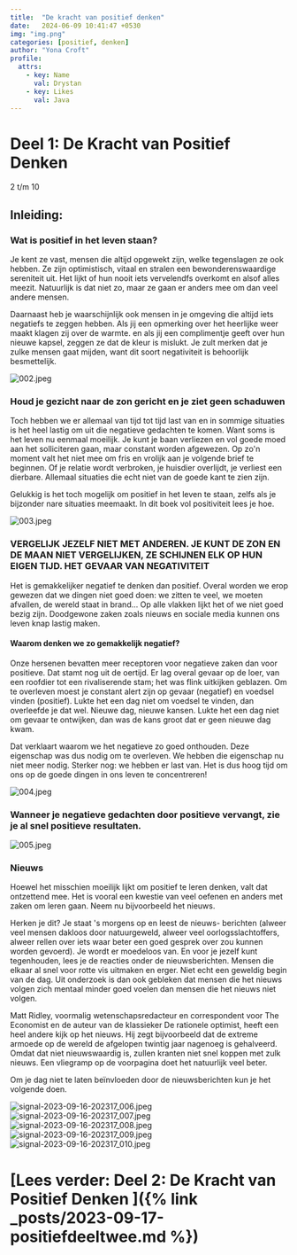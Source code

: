 ```yaml
---
title:  "De kracht van positief denken"
date:   2024-06-09 10:41:47 +0530
img: "img.png"
categories: [positief, denken]
author: "Yona Croft"
profile:
  attrs:
    - key: Name
      val: Drystan
    - key: Likes
      val: Java
---
```




# Deel 1: De Kracht van Positief Denken

2 t/m 10

## Inleiding:

### Wat is positief in het leven staan?

Je kent ze vast, mensen die altijd opgewekt zijn, welke tegenslagen ze ook hebben. Ze zijn optimistisch, vitaal en
stralen een bewonderenswaardige sereniteit uit. Het lijkt of hun nooit iets vervelendfs overkomt en alsof alles meezit.
Natuurlijk is dat niet zo, maar ze gaan er anders mee om dan veel andere mensen.

Daarnaast heb je waarschijnlijk ook mensen in je omgeving die altijd iets negatiefs te zeggen hebben. Als jij een
opmerking over het heerlijke weer maakt klagen zij over de warmte. en als jij een complimentje geeft over hun nieuwe
kapsel, zeggen ze dat de kleur is mislukt. Je zult merken dat je zulke mensen gaat mijden, want dit soort negativiteit
is behoorlijk besmettelijk.

![002.jpeg](002.jpeg)

### Houd je gezicht naar de zon gericht en je ziet geen schaduwen

Toch hebben we er allemaal van tijd tot tijd last van en in sommige situaties is het heel lastig om uit die negatieve
gedachten te komen. Want soms is het leven nu eenmaal moeilijk. Je kunt je baan verliezen en vol goede moed aan het
solliciteren gaan, maar constant worden afgewezen. Op zo'n moment valt het niet mee om fris en vrolijk aan je volgende
brief te beginnen. Of je relatie wordt verbroken, je huisdier overlijdt, je verliest een dierbare. Allemaal situaties
die echt niet van de goede kant te zien zijn.

Gelukkig is het toch mogelijk om positief in het leven te staan, zelfs als je bijzonder nare situaties meemaakt. In dit
boek vol positiviteit lees je hoe.

![003.jpeg](003.jpeg)

### VERGELIJK JEZELF NIET MET ANDEREN. JE KUNT DE ZON EN DE MAAN NIET VERGELIJKEN, ZE SCHIJNEN ELK OP HUN EIGEN TIJD. HET GEVAAR VAN NEGATIVITEIT

Het is gemakkelijker negatief te denken dan positief. Overal worden we erop gewezen dat we dingen niet goed doen: we
zitten te veel, we moeten afvallen, de wereld staat in brand... Op alle vlakken lijkt het of we niet goed bezig zijn.
Doodgewone zaken zoals nieuws en sociale media kunnen ons leven knap lastig maken.

#### Waarom denken we zo gemakkelijk negatief?

Onze hersenen bevatten meer receptoren voor negatieve zaken dan voor positieve. Dat stamt nog uit de oertijd. Er lag
overal gevaar op de loer, van een roofdier tot een rivaliserende stam; het was flink uitkijken geblazen. Om te overleven
moest je constant alert zijn op gevaar (negatief) en voedsel vinden (positief). Lukte het een dag niet om voedsel te
vinden, dan overleefde je dat wel. Nieuwe dag, nieuwe kansen. Lukte het een dag niet om gevaar te ontwijken, dan was de
kans groot dat er geen nieuwe dag kwam.

Dat verklaart waarom we het negatieve zo goed onthouden. Deze eigenschap was dus nodig om te overleven.
We hebben die eigenschap nu niet meer nodig. Sterker nog: we hebben
er last van. Het is dus hoog tijd om ons op de goede dingen in ons leven te
concentreren!

![004.jpeg](004.jpeg)

### Wanneer je negatieve gedachten door positieve vervangt, zie je al snel positieve resultaten.

![005.jpeg](005.jpeg)

### Nieuws

Hoewel het misschien moeilijk lijkt om positief te leren denken, valt dat ontzettend mee. Het is vooral een kwestie van
veel oefenen en anders met zaken om leren gaan. Neem nu bijvoorbeeld het nieuws.

Herken je dit? Je staat 's morgens op en leest de nieuws- berichten (alweer veel mensen dakloos door natuurgeweld,
alweer veel oorlogsslachtoffers, alweer rellen over iets waar beter een goed gesprek over zou kunnen worden gevoerd). Je
wordt er moedeloos van. En voor je jezelf kunt tegenhouden, lees je de reacties onder de nieuwsberichten. Mensen die
elkaar al snel voor rotte vis uitmaken en erger. Niet echt een geweldig begin van de dag.
Uit onderzoek is dan ook gebleken dat mensen die het nieuws volgen zich mentaal minder goed voelen dan mensen die het
nieuws niet volgen.

Matt Ridley, voormalig wetenschapsredacteur en correspondent voor The Economist en de auteur van de klassieker De
rationele optimist, heeft een heel andere kijk op het nieuws. Hij zegt bijvoorbeeld dat de extreme armoede op de wereld
de afgelopen twintig jaar nagenoeg is gehalveerd. Omdat dat niet nieuwswaardig is, zullen kranten niet snel koppen met
zulk nieuws.
Een vliegramp op de voorpagina doet het natuurlijk veel beter.

Om je dag niet te laten beïnvloeden door de nieuwsberichten kun je het volgende doen.

![signal-2023-09-16-202317_006.jpeg](signal-2023-09-16-202317_006.jpeg)
![signal-2023-09-16-202317_007.jpeg](signal-2023-09-16-202317_007.jpeg)
![signal-2023-09-16-202317_008.jpeg](signal-2023-09-16-202317_008.jpeg)
![signal-2023-09-16-202317_009.jpeg](signal-2023-09-16-202317_009.jpeg)
![signal-2023-09-16-202317_010.jpeg](signal-2023-09-16-202317_010.jpeg)

# [Lees verder: Deel 2: De Kracht van Positief Denken ]({% link _posts/2023-09-17-positiefdeeltwee.md %})
